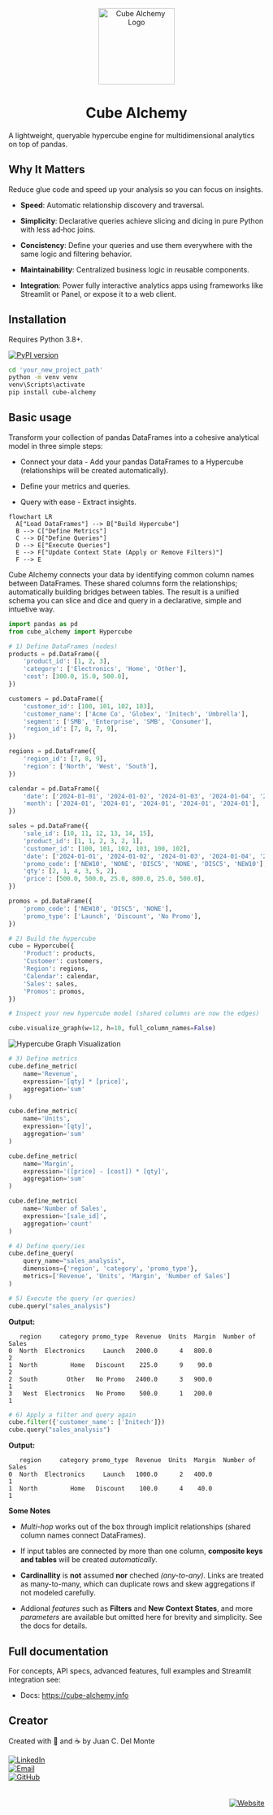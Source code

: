 <p align="center">
  <img src="docs/assets/cube-alchemy-logo.png" alt="Cube Alchemy Logo" width="150">
</p>

<h1 align="center">Cube Alchemy</h1>

A lightweight, queryable hypercube engine for multidimensional analytics on top of pandas.

## Why It Matters

Reduce glue code and speed up your analysis so you can focus on insights.

- **Speed**: Automatic relationship discovery and traversal.

- **Simplicity**: Declarative queries achieve slicing and dicing in pure Python with less ad‑hoc joins.

- **Concistency**: Define your queries and use them everywhere with the same logic and filtering behavior.

- **Maintainability**: Centralized business logic in reusable components.

- **Integration**: Power fully interactive analytics apps using frameworks like Streamlit or Panel, or expose it to a web client.

## Installation
Requires Python 3.8+.

[![PyPI version](https://img.shields.io/pypi/v/cube-alchemy.svg)](https://pypi.org/project/cube-alchemy/)

```bash
cd 'your_new_project_path'
python -m venv venv
venv\Scripts\activate
pip install cube-alchemy
```

## Basic usage

Transform your collection of pandas DataFrames into a cohesive analytical model in three simple steps:

- Connect your data - Add your pandas DataFrames to a Hypercube (relationships will be created automatically).

- Define your metrics and queries.

- Query with ease - Extract insights.

```mermaid
flowchart LR
  A["Load DataFrames"] --> B["Build Hypercube"]
  B --> C["Define Metrics"]
  C --> D["Define Queries"]
  D --> E["Execute Queries"]
  E --> F["Update Context State (Apply or Remove Filters)"]
  F --> E
```

Cube Alchemy connects your data by identifying common column names between DataFrames. These shared columns form the relationships; automatically building bridges between tables. The result is a unified schema you can slice and dice and query in a declarative, simple and intuetive way.

```python
import pandas as pd
from cube_alchemy import Hypercube

# 1) Define DataFrames (nodes)
products = pd.DataFrame({
    'product_id': [1, 2, 3],
    'category': ['Electronics', 'Home', 'Other'],
    'cost': [300.0, 15.0, 500.0],
})

customers = pd.DataFrame({
    'customer_id': [100, 101, 102, 103],
    'customer_name': ['Acme Co', 'Globex', 'Initech', 'Umbrella'],  
    'segment': ['SMB', 'Enterprise', 'SMB', 'Consumer'],
    'region_id': [7, 8, 7, 9],  
})

regions = pd.DataFrame({
    'region_id': [7, 8, 9],
    'region': ['North', 'West', 'South'],
})

calendar = pd.DataFrame({
    'date': ['2024-01-01', '2024-01-02', '2024-01-03', '2024-01-04', '2024-01-05'],  
    'month': ['2024-01', '2024-01', '2024-01', '2024-01', '2024-01'],
})

sales = pd.DataFrame({
    'sale_id': [10, 11, 12, 13, 14, 15],
    'product_id': [1, 1, 2, 3, 2, 1],                        
    'customer_id': [100, 101, 102, 103, 100, 102],           
    'date': ['2024-01-01', '2024-01-02', '2024-01-03', '2024-01-04', '2024-01-05', '2024-01-03'],  
    'promo_code': ['NEW10', 'NONE', 'DISC5', 'NONE', 'DISC5', 'NEW10'],  
    'qty': [2, 1, 4, 3, 5, 2],
    'price': [500.0, 500.0, 25.0, 800.0, 25.0, 500.0],
})

promos = pd.DataFrame({
    'promo_code': ['NEW10', 'DISC5', 'NONE'],
    'promo_type': ['Launch', 'Discount', 'No Promo'],
})

# 2) Build the hypercube
cube = Hypercube({
    'Product': products,
    'Customer': customers,
    'Region': regions,
    'Calendar': calendar,
    'Sales': sales,
    'Promos': promos,
})

# Inspect your new hypercube model (shared columns are now the edges)

cube.visualize_graph(w=12, h=10, full_column_names=False)
```

![Hypercube Graph Visualization](images/hypercube_graph.png)

```python
# 3) Define metrics
cube.define_metric(
    name='Revenue',
    expression='[qty] * [price]',
    aggregation='sum'
)

cube.define_metric(
    name='Units',
    expression='[qty]',
    aggregation='sum'
)

cube.define_metric(
    name='Margin',
    expression='([price] - [cost]) * [qty]',
    aggregation='sum'
)

cube.define_metric(
    name='Number of Sales',
    expression='[sale_id]',
    aggregation='count'
)

# 4) Define query/ies
cube.define_query(
    query_name="sales_analysis",
    dimensions={'region', 'category', 'promo_type'},
    metrics=['Revenue', 'Units', 'Margin', 'Number of Sales']
)

# 5) Execute the query (or queries)
cube.query("sales_analysis")
```

**Output:**
```
   region     category promo_type  Revenue  Units  Margin  Number of Sales
0  North  Electronics     Launch   2000.0      4   800.0                2
1  North         Home   Discount    225.0      9    90.0                2
2  South        Other   No Promo   2400.0      3   900.0                1
3   West  Electronics   No Promo    500.0      1   200.0                1
```

```python
# 6) Apply a filter and query again
cube.filter({'customer_name': ['Initech']})     
cube.query("sales_analysis")
```

**Output:**
```
   region     category promo_type  Revenue  Units  Margin  Number of Sales
0  North  Electronics     Launch   1000.0      2   400.0                1
1  North         Home   Discount    100.0      4    40.0                1
```

**Some Notes**

- *Multi-hop* works out of the box through implicit relationships (shared column names connect DataFrames).

- If input tables are connected by more than one column, **composite keys and tables** will be created *automatically*.

- **Cardinallity** is **not** assumed **nor** cheched *(any-to-any)*. Links are treated as many-to-many, which can duplicate rows and skew aggregations if not modeled carefully.

- Addional *features* such as **Filters** and **New Context States**, and more *parameters* are available but omitted here for brevity and simplicity. See the docs for details.

## Full documentation
For concepts, API specs, advanced features, full examples and Streamlit integration see:

- Docs: https://cube-alchemy.info

## Creator

Created with 🧠 and ☕ by Juan C. Del Monte

<div align="left">
  <a href="https://www.linkedin.com/in/juandelmonte/" target="_blank">
    <img src="https://img.shields.io/badge/LinkedIn-0077B5?style=for-the-badge&logo=linkedin&logoColor=white" alt="LinkedIn" />
  </a>
  <br>
  <a href="mailto:delmontejuan92@gmail.com" target="_blank">
    <img src="https://img.shields.io/badge/Email-D14836?style=for-the-badge&logo=gmail&logoColor=white" alt="Email" />
  </a>
  <br>
  <a href="https://github.com/juandelmonte" target="_blank">
    <img src="https://img.shields.io/badge/GitHub-181717?style=for-the-badge&logo=github&logoColor=white" alt="GitHub" />
  </a>
</div>
<div align="right">
  <br><br>
    <a href="https://www.cube-alchemy.com/" target="_blank">
    <img src="https://img.shields.io/badge/Website-cube--alchemy.com-white?style=for-the-badge&logo=globe&logoColor=black" alt="Website" />
  </a>
</div>
